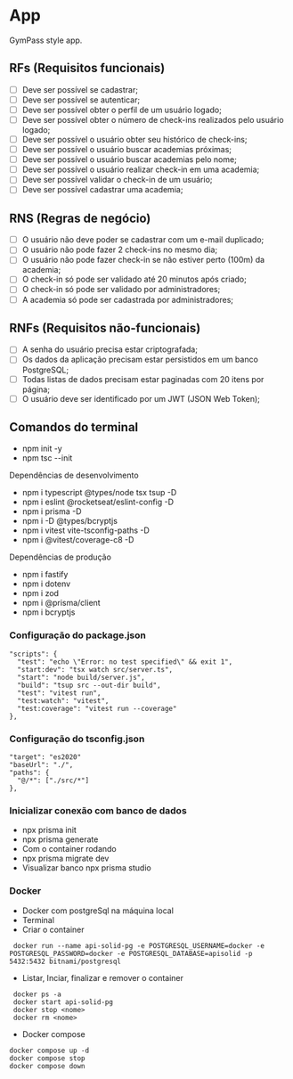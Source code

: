 # App

GymPass style app.

## RFs (Requisitos funcionais)

- [ ] Deve ser possível se cadastrar;
- [ ] Deve ser possível se autenticar;
- [ ] Deve ser possível obter o perfil de um usuário logado;
- [ ] Deve ser possível obter o número de check-ins realizados pelo usuário logado;
- [ ] Deve ser possível o usuário obter seu histórico de check-ins;
- [ ] Deve ser possível o usuário buscar academias próximas;
- [ ] Deve ser possível o usuário buscar academias pelo nome;
- [ ] Deve ser possível o usuário realizar check-in em uma academia;
- [ ] Deve ser possível validar o check-in de um usuário;
- [ ] Deve ser possível cadastrar uma academia;

## RNS (Regras de negócio)

- [ ] O usuário não deve poder se cadastrar com um e-mail duplicado;
- [ ] O usuário não pode fazer 2 check-ins no mesmo dia;
- [ ] O usuário não pode fazer check-in se não estiver perto (100m) da academia;
- [ ] O check-in só pode ser validado até 20 minutos após criado;
- [ ] O check-in só pode ser validado por administradores;
- [ ] A academia só pode ser cadastrada por administradores;

## RNFs (Requisitos não-funcionais)

- [ ] A senha do usuário precisa estar criptografada;
- [ ] Os dados da aplicação precisam estar persistidos em um banco PostgreSQL;
- [ ] Todas listas de dados precisam estar paginadas com 20 itens por página;
- [ ] O usuário deve ser identificado por um JWT (JSON Web Token);

## Comandos do terminal

- npm init -y
- npm tsc --init

Dependências de desenvolvimento

- npm i typescript @types/node tsx tsup -D
- npm i eslint @rocketseat/eslint-config -D
- npm i prisma -D
- npm i -D @types/bcryptjs
- npm i vitest vite-tsconfig-paths -D
- npm i @vitest/coverage-c8 -D

Dependências de produção

- npm i fastify
- npm i dotenv
- npm i zod
- npm i @prisma/client
- npm i bcryptjs

### Configuração do package.json

```
"scripts": {
  "test": "echo \"Error: no test specified\" && exit 1",
  "start:dev": "tsx watch src/server.ts",
  "start": "node build/server.js",
  "build": "tsup src --out-dir build",
  "test": "vitest run",
  "test:watch": "vitest",
  "test:coverage": "vitest run --coverage"
},
```

### Configuração do tsconfig.json

```
"target": "es2020"
"baseUrl": "./",
"paths": {
  "@/*": ["./src/*"]
},
```

### Inicializar conexão com banco de dados

- npx prisma init
- npx prisma generate
- Com o container rodando
- npx prisma migrate dev
- Visualizar banco npx prisma studio

### Docker

- Docker com postgreSql na máquina local
- Terminal
- Criar o container

```
 docker run --name api-solid-pg -e POSTGRESQL_USERNAME=docker -e POSTGRESQL_PASSWORD=docker -e POSTGRESQL_DATABASE=apisolid -p 5432:5432 bitnami/postgresql
```

- Listar, Inciar, finalizar e remover o container

```
 docker ps -a
 docker start api-solid-pg
 docker stop <nome>
 docker rm <nome>
```

- Docker compose

```
docker compose up -d
docker compose stop
docker compose down
```

